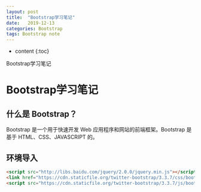 ```yaml
---
layout: post
title:  "Bootstrap学习笔记"
date:   2019-12-13
categories: Bootstrap
tags: Bootstrap note
---
```


* content
{:toc}

Bootstrap学习笔记









# Bootstrap学习笔记
## 什么是 Bootstrap？
Bootstrap 是一个用于快速开发 Web 应用程序和网站的前端框架。Bootstrap 是基于 HTML、CSS、JAVASCRIPT 的。

## 环境导入
```html
<script src="http://libs.baidu.com/jquery/2.0.0/jquery.min.js"></script>
<link href="https://cdn.staticfile.org/twitter-bootstrap/3.3.7/css/bootstrap.min.css" rel="stylesheet">
<script src="https://cdn.staticfile.org/twitter-bootstrap/3.3.7/js/bootstrap.min.js"></script>
```
















